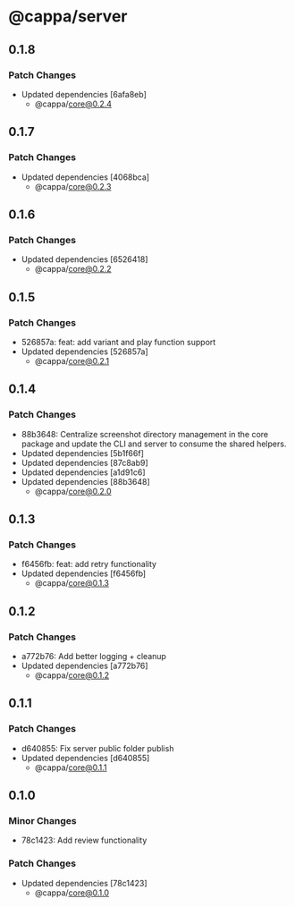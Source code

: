 # @cappa/server

## 0.1.8

### Patch Changes

- Updated dependencies [6afa8eb]
  - @cappa/core@0.2.4

## 0.1.7

### Patch Changes

- Updated dependencies [4068bca]
  - @cappa/core@0.2.3

## 0.1.6

### Patch Changes

- Updated dependencies [6526418]
  - @cappa/core@0.2.2

## 0.1.5

### Patch Changes

- 526857a: feat: add variant and play function support
- Updated dependencies [526857a]
  - @cappa/core@0.2.1

## 0.1.4

### Patch Changes

- 88b3648: Centralize screenshot directory management in the core package and update the CLI and server to consume the shared helpers.
- Updated dependencies [5b1f66f]
- Updated dependencies [87c8ab9]
- Updated dependencies [a1d91c6]
- Updated dependencies [88b3648]
  - @cappa/core@0.2.0

## 0.1.3

### Patch Changes

- f6456fb: feat: add retry functionality
- Updated dependencies [f6456fb]
  - @cappa/core@0.1.3

## 0.1.2

### Patch Changes

- a772b76: Add better logging + cleanup
- Updated dependencies [a772b76]
  - @cappa/core@0.1.2

## 0.1.1

### Patch Changes

- d640855: Fix server public folder publish
- Updated dependencies [d640855]
  - @cappa/core@0.1.1

## 0.1.0

### Minor Changes

- 78c1423: Add review functionality

### Patch Changes

- Updated dependencies [78c1423]
  - @cappa/core@0.1.0

